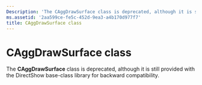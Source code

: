 ```yaml
---
Description: 'The CAggDrawSurface class is deprecated, although it is still provided with the DirectShow base-class library for backward compatibility.'
ms.assetid: '2aa599ce-fe5c-452d-9ea3-a4b170d977f7'
title: CAggDrawSurface class
---
```


# CAggDrawSurface class

The **CAggDrawSurface** class is deprecated, although it is still provided with the DirectShow base-class library for backward compatibility.

 

 




